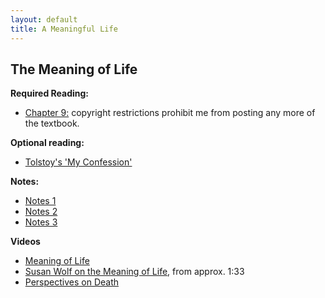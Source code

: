 ```yaml
---
layout: default
title: A Meaningful Life
---
```


## The Meaning of Life

**Required Reading:**
+ [Chapter 9:](Meaning/ch9.pdf) copyright restrictions prohibit me from posting any more of the textbook.

**Optional reading:**
+ [Tolstoy's 'My Confession'](Meaning/Confession.pdf)

**Notes:**
+ [Notes 1](Handout)
+ [Notes 2](Handout2)
+ [Notes 3](Handout3)

**Videos**
+ [Meaning of Life](https://www.youtube.com/watch?v=Ebt0X5ybm9Y&list=PLHSC9mjpRe4rGkvRaVAfkZ-rIrkHtfGVP)
+ [Susan Wolf on the Meaning of Life](https://www.youtube.com/watch?v=8CfvMaaTp6I), from approx. 1:33
+ [Perspectives on Death](https://www.youtube.com/watch?v=mjQwedC1WzI&index=17&list=PL8dPuuaLjXtNgK6MZucdYldNkMybYIHKR)



